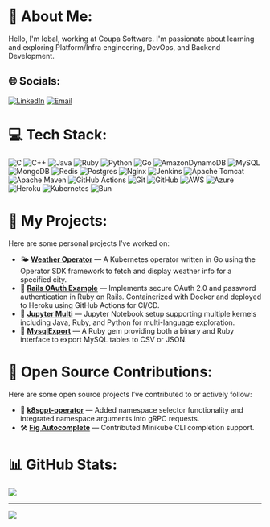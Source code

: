 # 💫 About Me:
Hello, I'm Iqbal, working at Coupa Software. I'm passionate about learning and exploring Platform/Infra engineering, DevOps, and Backend Development. 

## 🌐 Socials:
[![LinkedIn](https://img.shields.io/badge/LinkedIn-%230077B5.svg?logo=linkedin&logoColor=white)](https://linkedin.com/in/singhiqbal1007) 
[![Email](https://img.shields.io/badge/Email-D14836?logo=gmail&logoColor=white)](mailto:singhiqbal1007@gmail.com) 

# 💻 Tech Stack:
![C](https://img.shields.io/badge/c-%2300599C.svg?style=for-the-badge&logo=c&logoColor=white) 
![C++](https://img.shields.io/badge/c++-%2300599C.svg?style=for-the-badge&logo=c%2B%2B&logoColor=white) 
![Java](https://img.shields.io/badge/java-%23ED8B00.svg?style=for-the-badge&logo=openjdk&logoColor=white) 
![Ruby](https://img.shields.io/badge/ruby-%23CC342D.svg?style=for-the-badge&logo=ruby&logoColor=white) 
![Python](https://img.shields.io/badge/python-3670A0?style=for-the-badge&logo=python&logoColor=ffdd54) 
![Go](https://img.shields.io/badge/go-%2300ADD8.svg?style=for-the-badge&logo=go&logoColor=white) 
![AmazonDynamoDB](https://img.shields.io/badge/Amazon%20DynamoDB-4053D6?style=for-the-badge&logo=Amazon%20DynamoDB&logoColor=white) 
![MySQL](https://img.shields.io/badge/mysql-4479A1.svg?style=for-the-badge&logo=mysql&logoColor=white) 
![MongoDB](https://img.shields.io/badge/MongoDB-%234ea94b.svg?style=for-the-badge&logo=mongodb&logoColor=white) 
![Redis](https://img.shields.io/badge/redis-%23DD0031.svg?style=for-the-badge&logo=redis&logoColor=white) 
![Postgres](https://img.shields.io/badge/postgres-%23316192.svg?style=for-the-badge&logo=postgresql&logoColor=white) 
![Nginx](https://img.shields.io/badge/nginx-%23009639.svg?style=for-the-badge&logo=nginx&logoColor=white) 
![Jenkins](https://img.shields.io/badge/jenkins-%232C5263.svg?style=for-the-badge&logo=jenkins&logoColor=white) 
![Apache Tomcat](https://img.shields.io/badge/apache%20tomcat-%23F8DC75.svg?style=for-the-badge&logo=apache-tomcat&logoColor=black) 
![Apache Maven](https://img.shields.io/badge/Apache%20Maven-C71A36?style=for-the-badge&logo=Apache%20Maven&logoColor=white) 
![GitHub Actions](https://img.shields.io/badge/github%20actions-%232671E5.svg?style=for-the-badge&logo=githubactions&logoColor=white) 
![Git](https://img.shields.io/badge/git-%23F05033.svg?style=for-the-badge&logo=git&logoColor=white) 
![GitHub](https://img.shields.io/badge/github-%23121011.svg?style=for-the-badge&logo=github&logoColor=white) 
![AWS](https://img.shields.io/badge/AWS-%23FF9900.svg?style=for-the-badge&logo=amazon-aws&logoColor=white) 
![Azure](https://img.shields.io/badge/azure-%230072C6.svg?style=for-the-badge&logo=microsoftazure&logoColor=white) 
![Heroku](https://img.shields.io/badge/heroku-%23430098.svg?style=for-the-badge&logo=heroku&logoColor=white) 
![Kubernetes](https://img.shields.io/badge/kubernetes-%23326ce5.svg?style=for-the-badge&logo=kubernetes&logoColor=white) 
![Bun](https://img.shields.io/badge/Bun-%23000000.svg?style=for-the-badge&logo=bun&logoColor=white)

# 🚧 My Projects:
Here are some personal projects I’ve worked on:
- 🌤 **[Weather Operator](https://github.com/singhiqbal1007/weather-operator)** — A Kubernetes operator written in Go using the Operator SDK framework to fetch and display weather info for a specified city.
- 🔐 **[Rails OAuth Example](https://github.com/singhiqbal1007/rails-oauth-example)** — Implements secure OAuth 2.0 and password authentication in Ruby on Rails. Containerized with Docker and deployed to Heroku using GitHub Actions for CI/CD.
- 📓 **[Jupyter Multi](https://github.com/singhiqbal1007/jupyter-multi)** — Jupyter Notebook setup supporting multiple kernels including Java, Ruby, and Python for multi-language exploration.
- 💾 **[MysqlExport](https://github.com/singhiqbal1007/mysqlexport)** — A Ruby gem providing both a binary and Ruby interface to export MySQL tables to CSV or JSON.

# 🤝 Open Source Contributions:
Here are some open source projects I’ve contributed to or actively follow:
- 🚀 **[k8sgpt-operator](https://github.com/k8sgpt-ai/k8sgpt-operator)** — Added namespace selector functionality and integrated namespace arguments into gRPC requests.
- 🛠️ **[Fig Autocomplete](https://github.com/withfig/autocomplete)** — Contributed Minikube CLI completion support.

# 📊 GitHub Stats:
![](https://github-readme-stats.vercel.app/api/top-langs/?username=singhiqbal1007&theme=dark&hide_border=false&include_all_commits=false&count_private=false&layout=compact)

---
[![](https://visitcount.itsvg.in/api?id=singhiqbal1007&icon=0&color=0)](https://visitcount.itsvg.in)
